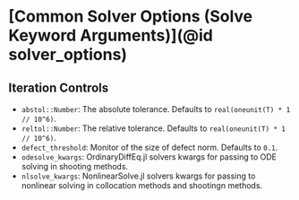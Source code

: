 # [Common Solver Options (Solve Keyword Arguments)](@id solver_options)

## Iteration Controls

  - `abstol::Number`: The absolute tolerance. Defaults to `real(oneunit(T) * 1 // 10^6)`.
  - `reltol::Number`: The relative tolerance. Defaults to `real(oneunit(T) * 1 // 10^6)`.
  - `defect_threshold`: Monitor of the size of defect norm. Defaults to `0.1`.
  - `odesolve_kwargs`: OrdinaryDiffEq.jl solvers kwargs for passing to ODE solving in shooting methods.
  - `nlsolve_kwargs`: NonlinearSolve.jl solvers kwargs for passing to nonlinear solving in collocation methods and shootingn methods.
